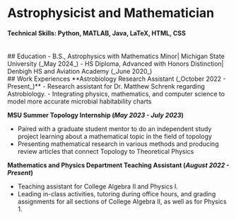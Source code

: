 # Astrophysicist and Mathematician
#### Technical Skills: Python, MATLAB, Java, LaTeX, HTML, CSS

<br />
## Education
- B.S., Astrophysics with Mathematics Minor| Michigan State University (_May 2024_)
- HS Diploma, Advanced with Honors Distinction| Denbigh HS and Aviation Academy (_June 2020_)

<br />
## Work Experiences
**Astrobiology Research Assistant (_October 2022 - Present_)**
 - Research assistant for Dr. Matthew Schrenk regarding Astrobiology.
 - Integrating physics, mathematics, and computer science to model more accurate microbial habitability charts

**MSU Summer Topology Internship (_May 2023 - July 2023_)**
 - Paired with a graduate student mentor to do an independent study project learning about a mathematical topic in the field of topology
 - Presenting mathematical research in various methods and producing review articles that connect Topology to Theoretical Physics

**Mathematics and Physics Department Teaching Assistant (_August 2022 - Present_)**
 - Teaching assistant for College Algebra II and Physics I.
 - Leading in-class activities, tutoring during office hours, and grading assignments for all sections of College Algebra II, as well as for Physics 1.

